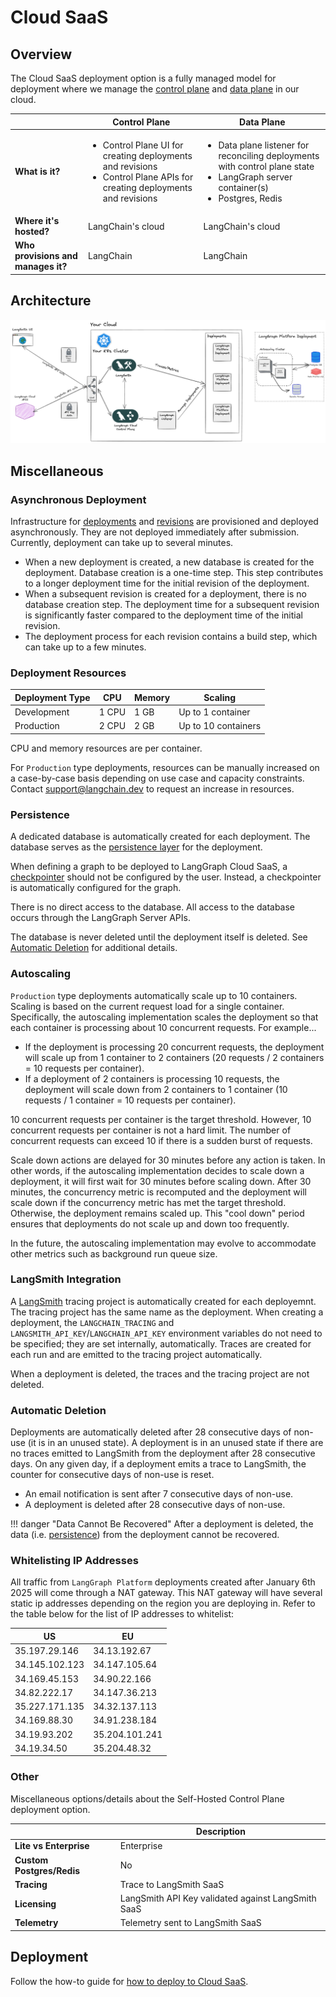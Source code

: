 # Cloud SaaS

## Overview

The Cloud SaaS deployment option is a fully managed model for deployment where we manage the [control plane](./langgraph_control_plane.md) and [data plane](./langgraph_data_plane.md) in our cloud.

|                   | Control Plane     | Data Plane |
|-------------------|-------------------|------------|
| **What is it?** | <ul><li>Control Plane UI for creating deployments and revisions</li><li>Control Plane APIs for creating deployments and revisions</li></ul> | <ul><li>Data plane listener for reconciling deployments with control plane state</li><li>LangGraph server container(s)</li><li>Postgres, Redis</li></ul> |
| **Where it's hosted?** | LangChain's cloud | LangChain's cloud |
| **Who provisions and manages it?** | LangChain | LangChain |

## Architecture

![Cloud SaaS](./img/self_hosted_control_plane_architecture.png)

## Miscellaneous

### Asynchronous Deployment

Infrastructure for [deployments](#deployment) and [revisions](#revision) are provisioned and deployed asynchronously. They are not deployed immediately after submission. Currently, deployment can take up to several minutes.

- When a new deployment is created, a new database is created for the deployment. Database creation is a one-time step. This step contributes to a longer deployment time for the initial revision of the deployment.
- When a subsequent revision is created for a deployment, there is no database creation step. The deployment time for a subsequent revision is significantly faster compared to the deployment time of the initial revision.
- The deployment process for each revision contains a build step, which can take up to a few minutes.

### Deployment Resources

| **Deployment Type** | **CPU** | **Memory** | **Scaling**         |
|---------------------|---------|------------|---------------------|
| Development         | 1 CPU   | 1 GB       | Up to 1 container   |
| Production          | 2 CPU   | 2 GB       | Up to 10 containers |

CPU and memory resources are per container.

For `Production` type deployments, resources can be manually increased on a case-by-case basis depending on use case and capacity constraints. Contact support@langchain.dev to request an increase in resources.

### Persistence

A dedicated database is automatically created for each deployment. The database serves as the [persistence layer](../concepts/persistence.md) for the deployment.

When defining a graph to be deployed to LangGraph Cloud SaaS, a [checkpointer](../concepts/persistence.md#checkpointer-libraries) should not be configured by the user. Instead, a checkpointer is automatically configured for the graph.

There is no direct access to the database. All access to the database occurs through the LangGraph Server APIs.

The database is never deleted until the deployment itself is deleted. See [Automatic Deletion](#automatic-deletion) for additional details.

### Autoscaling
`Production` type deployments automatically scale up to 10 containers. Scaling is based on the current request load for a single container. Specifically, the autoscaling implementation scales the deployment so that each container is processing about 10 concurrent requests. For example... 

- If the deployment is processing 20 concurrent requests, the deployment will scale up from 1 container to 2 containers (20 requests / 2 containers = 10 requests per container).
- If a deployment of 2 containers is processing 10 requests, the deployment will scale down from 2 containers to 1 container (10 requests / 1 container = 10 requests per container).

10 concurrent requests per container is the target threshold. However, 10 concurrent requests per container is not a hard limit. The number of concurrent requests can exceed 10 if there is a sudden burst of requests.

Scale down actions are delayed for 30 minutes before any action is taken. In other words, if the autoscaling implementation decides to scale down a deployment, it will first wait for 30 minutes before scaling down. After 30 minutes, the concurrency metric is recomputed and the deployment will scale down if the concurrency metric has met the target threshold. Otherwise, the deployment remains scaled up. This "cool down" period ensures that deployments do not scale up and down too frequently.

In the future, the autoscaling implementation may evolve to accommodate other metrics such as background run queue size.

### LangSmith Integration

A [LangSmith](https://docs.smith.langchain.com/) tracing project is automatically created for each deployemnt. The tracing project has the same name as the deployment. When creating a deployment, the `LANGCHAIN_TRACING` and `LANGSMITH_API_KEY`/`LANGCHAIN_API_KEY` environment variables do not need to be specified; they are set internally, automatically. Traces are created for each run and are emitted to the tracing project automatically.

When a deployment is deleted, the traces and the tracing project are not deleted.

### Automatic Deletion

Deployments are automatically deleted after 28 consecutive days of non-use (it is in an unused state). A deployment is in an unused state if there are no traces emitted to LangSmith from the deployment after 28 consecutive days. On any given day, if a deployment emits a trace to LangSmith, the counter for consecutive days of non-use is reset.

- An email notification is sent after 7 consecutive days of non-use.
- A deployment is deleted after 28 consecutive days of non-use.

!!! danger "Data Cannot Be Recovered"
    After a deployment is deleted, the data (i.e. [persistence](#persistence)) from the deployment cannot be recovered.

### Whitelisting IP Addresses

All traffic from `LangGraph Platform` deployments created after January 6th 2025 will come through a NAT gateway.
This NAT gateway will have several static ip addresses depending on the region you are deploying in. Refer to the table below for the list of IP addresses to whitelist:

| US             | EU             |
|----------------|----------------|
| 35.197.29.146  | 34.13.192.67   |
| 34.145.102.123 | 34.147.105.64  |
| 34.169.45.153  | 34.90.22.166   |
| 34.82.222.17   | 34.147.36.213  |
| 35.227.171.135 | 34.32.137.113  | 
| 34.169.88.30   | 34.91.238.184  |
| 34.19.93.202   | 35.204.101.241 |
| 34.19.34.50    | 35.204.48.32   |

### Other

Miscellaneous options/details about the Self-Hosted Control Plane deployment option.

|                   | Description |
|-------------------|-------------|
| **Lite vs Enterprise** | Enterprise |
| **Custom Postgres/Redis** | No |
| **Tracing** | Trace to LangSmith SaaS |
| **Licensing** | LangSmith API Key validated against LangSmith SaaS |
| **Telemetry** | Telemetry sent to LangSmith SaaS |

## Deployment

Follow the how-to guide for [how to deploy to Cloud SaaS](../cloud/deployment/cloud.md).
